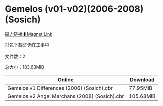 # Gemelos (v01-v02)(2006-2008)(Sosich)

[磁力链接⬇Magnet Link](magnet:?xt=urn:btih:b117ce6c174128d146b3d68c6ab3f0522a415573&dn=Gemelos%20%28v01-v02%29%282006-2008%29%28Sosich%29)

打包下载📦仍在工事中

文件数：2

总大小：183.63MiB

Online | Download
--- | ---
Gemelos v1 Differences (2006) (Sosich).cbr | 77.95MiB
Gemelos v2 Angel Merchans (2008) (Sosich).cbr | 105.68MiB